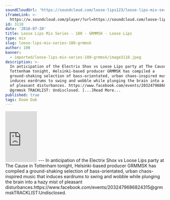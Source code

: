 ```yaml
---
soundCloudUrl: 'https://soundcloud.com/loose-lips123/loose-lips-mix-series-180-grmmsk'
iframeLink: >-
  https://w.soundcloud.com/player/?url=https://soundcloud.com/loose-lips123/loose-lips-mix-series-180-grmmsk&color=00aabb&auto_play=false&hide_related=false&show_comments=true&show_user=true&show_reposts=false
id: 3118
date: '2018-07-20'
title: Loose Lips Mix Series - 180 - GRMMSK - Loose Lips
type: mix
slug: loose-lips-mix-series-180-grmmsk
author: 100
banner:
  - imported/loose-lips-mix-series-180-grmmsk/image3118.jpeg
description: >-
  In anticipation of the Electrix Shox vs Loose Lips party at The Cause in
  Tottenham tonight, Helsinki-based producer GRMMSK has compiled a
  ground-shaking selection of bass-orientated, urban chaos-inspired music that
  induces eardrums to swing and wobble while plunging the brain into a hazy mist
  of pleasant disturbances. https://www.facebook.com/events/2032479686824315
  @grmmsk TRACKLIST: Undisclosed. [...]Read More...
published: true
tags: Doom Dub
---
```

<iframe id="sc-widget" title="title" width="100" height="160" scrolling="no" frameborder="yes" allow="autoplay" src="https://w.soundcloud.com/player/?url=https://soundcloud.com/loose-lips123/loose-lips-mix-series-180-grmmsk&amp;color=00aabb&amp;auto_play=false&amp;hide_related=false&amp;show_comments=true&amp;show_user=true&amp;show_reposts=false"></iframe>
---
In anticipation of the Electrix Shox vs Loose Lips party at The Cause in Tottenham tonight, Helsinki-based producer GRMMSK has compiled a ground-shaking selection of bass-orientated, urban chaos-inspired music that induces eardrums to swing and wobble while plunging the brain into a hazy mist of pleasant disturbances.https://www.facebook.com/events/2032479686824315@grmmskTRACKLIST:Undisclosed.
